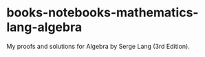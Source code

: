 # books-notebooks-mathematics-lang-algebra
My proofs and solutions for Algebra by Serge Lang (3rd Edition).
